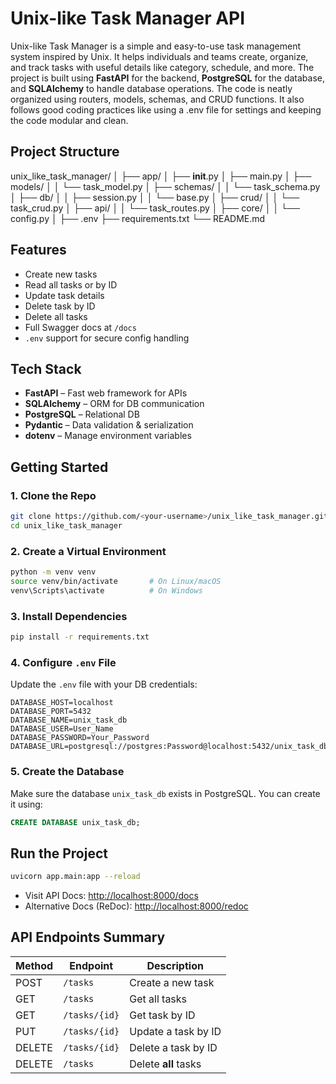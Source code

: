 #  Unix-like Task Manager API

Unix-like Task Manager is a simple and easy-to-use task management system inspired by Unix. It helps individuals and teams create, organize, and track tasks with useful details like category, schedule, and more.
The project is built using **FastAPI** for the backend, **PostgreSQL** for the database, and **SQLAlchemy** to handle database operations. The code is neatly organized using routers, models, schemas, and CRUD functions. It also follows good coding practices like using a .env file for settings and keeping the code modular and clean.

##  Project Structure

unix_like_task_manager/
│
├── app/
│   ├── __init__.py
│   ├── main.py
│   ├── models/
│   │   └── task_model.py
│   ├── schemas/
│   │   └── task_schema.py
│   ├── db/
│   │   ├── session.py
│   │   └── base.py
│   ├── crud/
│   │   └── task_crud.py
│   ├── api/
│   │   └── task_routes.py
│   ├── core/
│   │   └── config.py
│
├── .env
├── requirements.txt
└── README.md

##  Features

-  Create new tasks
-  Read all tasks or by ID
-  Update task details
-  Delete task by ID
-  Delete all tasks 
-  Full Swagger docs at `/docs`
- `.env` support for secure config handling

##  Tech Stack

- **FastAPI** – Fast web framework for APIs
- **SQLAlchemy** – ORM for DB communication
- **PostgreSQL** – Relational DB
- **Pydantic** – Data validation & serialization
- **dotenv** – Manage environment variables


## Getting Started

### 1. Clone the Repo

```bash
git clone https://github.com/<your-username>/unix_like_task_manager.git
cd unix_like_task_manager
```

### 2. Create a Virtual Environment

```bash
python -m venv venv
source venv/bin/activate       # On Linux/macOS
venv\Scripts\activate          # On Windows
```

### 3. Install Dependencies

```bash
pip install -r requirements.txt
```

### 4. Configure `.env` File

Update the `.env` file with your DB credentials:

```env
DATABASE_HOST=localhost
DATABASE_PORT=5432
DATABASE_NAME=unix_task_db
DATABASE_USER=User_Name
DATABASE_PASSWORD=Your_Password
DATABASE_URL=postgresql://postgres:Password@localhost:5432/unix_task_db
```

### 5. Create the Database

Make sure the database `unix_task_db` exists in PostgreSQL. You can create it using:

```sql
CREATE DATABASE unix_task_db;
```

##  Run the Project

```bash
uvicorn app.main:app --reload 

```

- Visit API Docs: [http://localhost:8000/docs](http://localhost:8000/docs)
- Alternative Docs (ReDoc): [http://localhost:8000/redoc](http://localhost:8000/redoc)


##  API Endpoints Summary

| Method | Endpoint           | Description             |
|--------|--------------------|-------------------------|
| POST   | `/tasks`           | Create a new task       |
| GET    | `/tasks`           | Get all tasks           |
| GET    | `/tasks/{id}`      | Get task by ID          |
| PUT    | `/tasks/{id}`      | Update a task by ID     |
| DELETE | `/tasks/{id}`      | Delete a task by ID     |
| DELETE | `/tasks`           | Delete **all** tasks    |